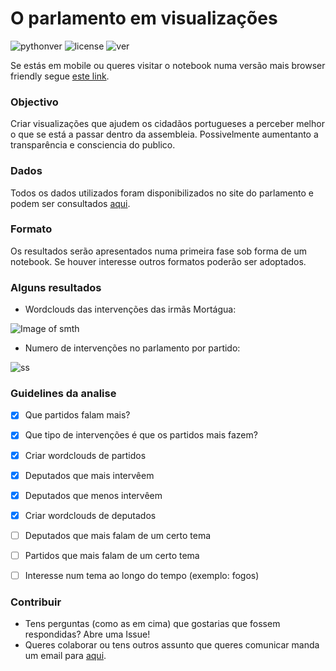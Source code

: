 # O parlamento em visualizações

![pythonver](https://img.shields.io/badge/python-2.7-blue.svg)
![license](https://img.shields.io/badge/license-MIT-green.svg)
![ver](https://img.shields.io/badge/version-0.1-lightgrey.svg)

Se estás em mobile ou queres visitar o notebook numa versão mais browser friendly segue [este link](http://nbviewer.jupyter.org/github/duarteocarmo/assembleia/blob/master/Analise.ipynb).

### Objectivo

Criar visualizações que ajudem os cidadãos portugueses a perceber melhor o que se está a passar dentro da assembleia. Possivelmente aumentanto a transparência e consciencia do publico.



### Dados

Todos os dados utilizados foram disponibilizados no site do parlamento e podem ser consultados [aqui](http://www.parlamento.pt/Cidadania/Paginas/DAIntervencoes.aspx). 



### Formato

Os resultados serão apresentados numa primeira fase sob forma de um notebook. Se houver interesse outros formatos poderão ser adoptados.



### Alguns resultados

- Wordclouds das intervenções das irmãs Mortágua:

![Image of smth](https://i.imgur.com/dFF6a5S.png)

- Numero de intervenções no parlamento por partido:

![ss](https://i.imgur.com/Rz7vipC.png)

### Guidelines da analise

- [x] Que partidos falam mais? 
- [x] Que tipo de intervenções é que os partidos mais fazem? 
- [x] Criar wordclouds de partidos
- [x] Deputados que mais intervêem 
- [x] Deputados que menos intervêem 
- [x] Criar wordclouds de deputados
- [ ] Deputados que mais falam de um certo tema
- [ ] Partidos que mais falam de um certo tema
- [ ] Interesse num tema ao longo do tempo (exemplo: fogos)



### Contribuir

- Tens perguntas (como as em cima) que gostarias que fossem respondidas? Abre uma Issue!
- Queres colaborar ou tens outros assunto que queres comunicar manda um email para [aqui](mailto:duarteocarmo@gmail.com).
